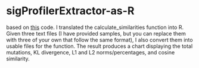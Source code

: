 # sigProfilerExtractor-as-R

based on <a href="https://github.com/AlexandrovLab/SigProfilerExtractor/blob/master/sigproextractor/sigpro.py">this</a> code. I translated the calculate_similarities function into R. Given three text files (I have provided samples, but you can replace them with three of your own that follow the same format), I also convert them into usable files for the function. The result produces a chart displaying the total mutations, KL divergence, L1 and L2 norms/percentages, and cosine similarity. 
